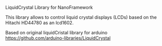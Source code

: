 LiquidCrystal Library for NanoFramework

This library allows to control liquid crystal displays (LCDs) based on the Hitachi HD44780 as an lcd1602.

Based on original liquidCristal library for arduino  https://github.com/arduino-libraries/LiquidCrystal 
